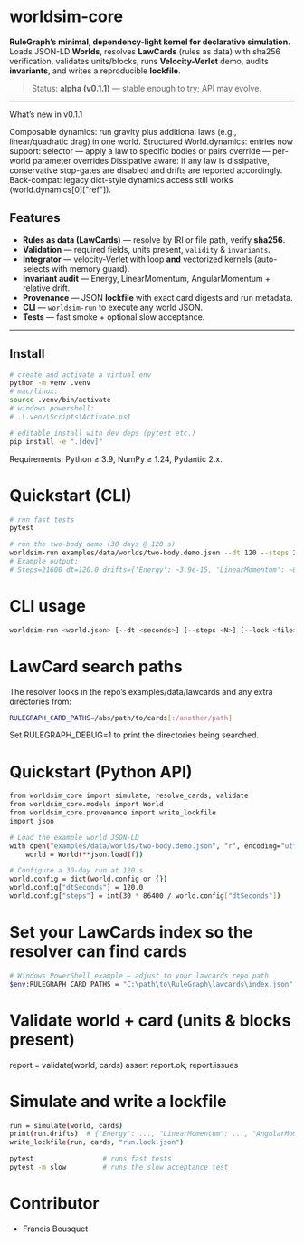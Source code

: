 # worldsim-core

**RuleGraph’s minimal, dependency-light kernel for declarative simulation.**  
Loads JSON-LD **Worlds**, resolves **LawCards** (rules as data) with sha256 verification, validates units/blocks, runs **Velocity-Verlet** demo, audits **invariants**, and writes a reproducible **lockfile**.

> Status: **alpha (v0.1.1)** — stable enough to try; API may evolve.

---


What’s new in v0.1.1

Composable dynamics: run gravity plus additional laws (e.g., linear/quadratic drag) in one world.
Structured World.dynamics: entries now support:
selector — apply a law to specific bodies or pairs
override — per-world parameter overrides
Dissipative aware: if any law is dissipative, conservative stop-gates are disabled and drifts are reported accordingly.
Back-compat: legacy dict-style dynamics access still works (world.dynamics[0]["ref"]).

## Features

- **Rules as data (LawCards)** — resolve by IRI or file path, verify **sha256**.
- **Validation** — required fields, units present, `validity` & `invariants`.
- **Integrator** — velocity-Verlet with loop **and** vectorized kernels (auto-selects with memory guard).
- **Invariant audit** — Energy, LinearMomentum, AngularMomentum + relative drift.
- **Provenance** — JSON **lockfile** with exact card digests and run metadata.
- **CLI** — `worldsim-run` to execute any world JSON.
- **Tests** — fast smoke + optional slow acceptance.

---

## Install

```bash
# create and activate a virtual env
python -m venv .venv
# mac/linux:
source .venv/bin/activate
# windows powershell:
# .\.venv\Scripts\Activate.ps1

# editable install with dev deps (pytest etc.)
pip install -e ".[dev]"
```

Requirements: Python ≥ 3.9, NumPy ≥ 1.24, Pydantic 2.x.

# Quickstart (CLI)
```bash
# run fast tests
pytest

# run the two-body demo (30 days @ 120 s)
worldsim-run examples/data/worlds/two-body.demo.json --dt 120 --steps 21600
# Example output:
# Steps=21600 dt=120.0 drifts={'Energy': ~3.9e-15, 'LinearMomentum': ~8.9e-15, 'AngularMomentum': ~8.5e-15}
```

# CLI usage
```bash
worldsim-run <world.json> [--dt <seconds>] [--steps <N>] [--lock <file>]
```

# LawCard search paths

The resolver looks in the repo’s examples/data/lawcards and any extra directories from:

```bash
RULEGRAPH_CARD_PATHS=/abs/path/to/cards[:/another/path]
```

Set RULEGRAPH_DEBUG=1 to print the directories being searched.

# Quickstart (Python API)

```bash
from worldsim_core import simulate, resolve_cards, validate
from worldsim_core.models import World
from worldsim_core.provenance import write_lockfile
import json

# Load the example world JSON-LD
with open("examples/data/worlds/two-body.demo.json", "r", encoding="utf-8") as f:
    world = World(**json.load(f))

# Configure a 30-day run at 120 s
world.config = dict(world.config or {})
world.config["dtSeconds"] = 120.0
world.config["steps"] = int(30 * 86400 / world.config["dtSeconds"])
```

# Set your LawCards index so the resolver can find cards
```bash
# Windows PowerShell example – adjust to your lawcards repo path
$env:RULEGRAPH_CARD_PATHS = "C:\path\to\RuleGraph\lawcards\index.json"
```

# Validate world + card (units & blocks present)
report = validate(world, cards)
assert report.ok, report.issues

# Simulate and write a lockfile
```bash
run = simulate(world, cards)
print(run.drifts)  # {"Energy": ..., "LinearMomentum": ..., "AngularMomentum": ...}
write_lockfile(run, cards, "run.lock.json")

pytest                 # runs fast tests
pytest -m slow         # runs the slow acceptance test
```

   # Contributor 

   - Francis Bousquet
